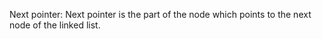 Next pointer: Next pointer is the part of the node which points to the next node of the linked list. 
